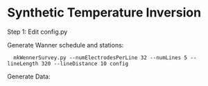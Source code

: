 # Synthetic Temperature Inversion

Step 1: Edit config.py 

Generate Wanner schedule and stations:

      mkWennerSurvey.py --numElectrodesPerLine 32 --numLines 5 --lineLength 320 --lineDistance 10 config

Generate Data:

    
